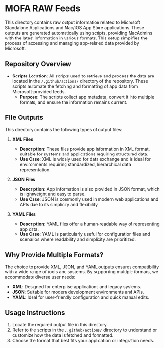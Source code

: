 # MOFA RAW Feeds

This directory contains raw output information related to Microsoft Standalone Applications and Mac/iOS App Store applications. These outputs are generated automatically using scripts, providing MacAdmins with the latest information in various formats. This setup simplifies the process of accessing and managing app-related data provided by Microsoft.

## Repository Overview

- **Scripts Location**: All scripts used to retrieve and process the data are located in the `/.github/actions/` directory of the repository. These scripts automate the fetching and formatting of app data from Microsoft-provided feeds.
  - **Purpose**: The scripts collect app metadata, convert it into multiple formats, and ensure the information remains current.

## File Outputs

This directory contains the following types of output files:

1. **XML Files**
   - **Description**: These files provide app information in XML format, suitable for systems and applications requiring structured data.
   - **Use Case**: XML is widely used for data exchange and is ideal for environments requiring standardized, hierarchical data representation.

2. **JSON Files**
   - **Description**: App information is also provided in JSON format, which is lightweight and easy to parse.
   - **Use Case**: JSON is commonly used in modern web applications and APIs due to its simplicity and flexibility.

3. **YAML Files**
   - **Description**: YAML files offer a human-readable way of representing app data.
   - **Use Case**: YAML is particularly useful for configuration files and scenarios where readability and simplicity are prioritized.

## Why Provide Multiple Formats?

The choice to provide XML, JSON, and YAML outputs ensures compatibility with a wide range of tools and systems. By supporting multiple formats, we accommodate diverse user needs:

- **XML**: Designed for enterprise applications and legacy systems.
- **JSON**: Suitable for modern development environments and APIs.
- **YAML**: Ideal for user-friendly configuration and quick manual edits.

## Usage Instructions

1. Locate the required output file in this directory.
2. Refer to the scripts in the `/.github/actions/` directory to understand or customize how the data is fetched and formatted.
3. Choose the format that best fits your application or integration needs.

